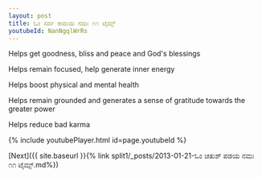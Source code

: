```yaml
---
layout: post
title: ಓಂ ಸರ್ವ ಕಾಮಯ ನಮಃ ೧೧ ಟೈಮ್ಸ್
youtubeId: NanNgqlWrRs
---
```

 
 
Helps get goodness, bliss and peace and God's blessings
 
Helps remain focused, help generate inner energy 
 
Helps boost physical and mental health 
 
Helps remain grounded and generates a sense of gratitude towards the greater power 
 
Helps reduce bad karma
 
 
 
 


{% include youtubePlayer.html id=page.youtubeId %}
 
[Next]({{ site.baseurl }}{% link  split1/_posts/2013-01-21-ಓಂ ಚತುಶ್ ಪಡಯ ನಮಃ ೧೧ ಟೈಮ್ಸ್.md%})
 
